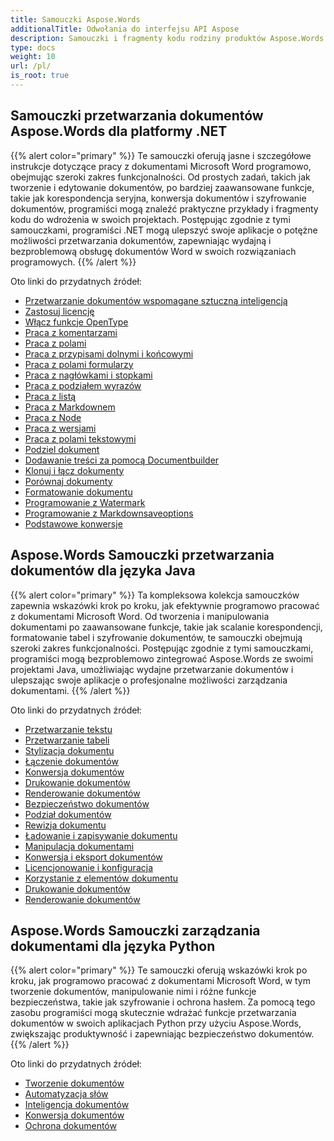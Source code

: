 ```yaml
---
title: Samouczki Aspose.Words
additionalTitle: Odwołania do interfejsu API Aspose
description: Samouczki i fragmenty kodu rodziny produktów Aspose.Words. Zawiera podstawowe i zaawansowane samouczki dotyczące korzystania z Aspose.Words.
type: docs
weight: 10
url: /pl/
is_root: true
---
```


## Samouczki przetwarzania dokumentów Aspose.Words dla platformy .NET
{{% alert color="primary" %}}
Te samouczki oferują jasne i szczegółowe instrukcje dotyczące pracy z dokumentami Microsoft Word programowo, obejmując szeroki zakres funkcjonalności. Od prostych zadań, takich jak tworzenie i edytowanie dokumentów, po bardziej zaawansowane funkcje, takie jak korespondencja seryjna, konwersja dokumentów i szyfrowanie dokumentów, programiści mogą znaleźć praktyczne przykłady i fragmenty kodu do wdrożenia w swoich projektach. Postępując zgodnie z tymi samouczkami, programiści .NET mogą ulepszyć swoje aplikacje o potężne możliwości przetwarzania dokumentów, zapewniając wydajną i bezproblemową obsługę dokumentów Word w swoich rozwiązaniach programowych. 
{{% /alert %}}

Oto linki do przydatnych źródeł:
- [Przetwarzanie dokumentów wspomagane sztuczną inteligencją](./net/ai-powered-document-processing/)
- [Zastosuj licencję](./net/apply-license/)   
- [Włącz funkcje OpenType](./net/enable-opentype-features/)   
- [Praca z komentarzami](./net/working-with-comments/)   
- [Praca z polami](./net/working-with-fields/)   
- [Praca z przypisami dolnymi i końcowymi](./net/working-with-footnote-and-endnote/)   
- [Praca z polami formularzy](./net/working-with-formfields/)   
- [Praca z nagłówkami i stopkami](./net/working-with-headers-and-footers/)   
- [Praca z podziałem wyrazów](./net/working-with-hyphenation/)   
- [Praca z listą](./net/working-with-list/)   
- [Praca z Markdownem](./net/working-with-markdown/)   
- [Praca z Node](./net/working-with-node/)   
- [Praca z wersjami](./net/working-with-revisions/)   
- [Praca z polami tekstowymi](./net/working-with-textboxes/)   
- [Podziel dokument](./net/split-document/)   
- [Dodawanie treści za pomocą Documentbuilder](./net/add-content-using-documentbuilder/)
- [Klonuj i łącz dokumenty](./net/clone-and-combine-documents/) 
- [Porównaj dokumenty](./net/compare-documents/) 
- [Formatowanie dokumentu](./net/document-formatting/)      
- [Programowanie z Watermark](./net/programming-with-watermark/)    
- [Programowanie z Markdownsaveoptions](./net/programming-with-markdownsaveoptions/)   
- [Podstawowe konwersje](./net/basic-conversions/)   

## Aspose.Words Samouczki przetwarzania dokumentów dla języka Java
{{% alert color="primary" %}}
Ta kompleksowa kolekcja samouczków zapewnia wskazówki krok po kroku, jak efektywnie programowo pracować z dokumentami Microsoft Word. Od tworzenia i manipulowania dokumentami po zaawansowane funkcje, takie jak scalanie korespondencji, formatowanie tabel i szyfrowanie dokumentów, te samouczki obejmują szeroki zakres funkcjonalności. Postępując zgodnie z tymi samouczkami, programiści mogą bezproblemowo zintegrować Aspose.Words ze swoimi projektami Java, umożliwiając wydajne przetwarzanie dokumentów i ulepszając swoje aplikacje o profesjonalne możliwości zarządzania dokumentami. 
{{% /alert %}}

Oto linki do przydatnych źródeł:
- [Przetwarzanie tekstu](./java/word-processing/)  
- [Przetwarzanie tabeli](./java/table-processing/)
- [Stylizacja dokumentu](./java/document-styling/)
- [Łączenie dokumentów](./java/document-merging/)
- [Konwersja dokumentów](./java/document-converting/)
- [Drukowanie dokumentów](./java/document-printing/)
- [Renderowanie dokumentów](./java/document-rendering/)
- [Bezpieczeństwo dokumentów](./java/document-security/)
- [Podział dokumentów](./java/document-splitting/)
- [Rewizja dokumentu](./java/document-revision/)
- [Ładowanie i zapisywanie dokumentu](./java/document-loading-and-saving/)
- [Manipulacja dokumentami](./java/document-manipulation/)
- [Konwersja i eksport dokumentów](./java/document-conversion-and-export/)
- [Licencjonowanie i konfiguracja](./java/licensing-and-configuration/)
- [Korzystanie z elementów dokumentu](./java/using-document-elements/)
- [Drukowanie dokumentów](./java/printing-documents/)
- [Renderowanie dokumentów](./java/rendering-documents/)

## Aspose.Words Samouczki zarządzania dokumentami dla języka Python
{{% alert color="primary" %}}
Te samouczki oferują wskazówki krok po kroku, jak programowo pracować z dokumentami Microsoft Word, w tym tworzenie dokumentów, manipulowanie nimi i różne funkcje bezpieczeństwa, takie jak szyfrowanie i ochrona hasłem. Za pomocą tego zasobu programiści mogą skutecznie wdrażać funkcje przetwarzania dokumentów w swoich aplikacjach Python przy użyciu Aspose.Words, zwiększając produktywność i zapewniając bezpieczeństwo dokumentów. 
{{% /alert %}}

Oto linki do przydatnych źródeł:
- [Tworzenie dokumentów](./python-net/document-creation/)  
- [Automatyzacja słów](./python-net/word-automation/)
- [Inteligencja dokumentów](./python-net/document-intelligence/)
- [Konwersja dokumentów](./python-net/document-conversion/)
- [Ochrona dokumentów](./python-net/document-protection/)
